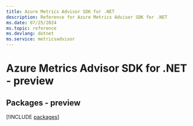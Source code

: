 ```yaml
---
title: Azure Metrics Advisor SDK for .NET
description: Reference for Azure Metrics Advisor SDK for .NET
ms.date: 07/25/2024
ms.topic: reference
ms.devlang: dotnet
ms.service: metricsadvisor
---
```

# Azure Metrics Advisor SDK for .NET - preview
## Packages - preview
[!INCLUDE [packages](metrics-advisor-index.md)]